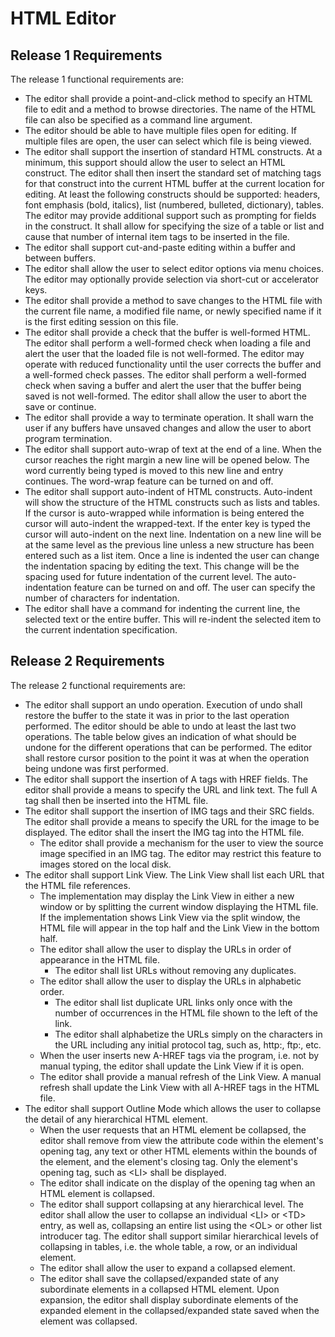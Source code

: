 HTML Editor
===========

Release 1 Requirements
----------------------

The release 1 functional requirements are:

* The editor shall provide a point-and-click method to specify an HTML file to edit and a method to browse directories.  The name of the HTML file can also be specified as a command line argument.
* The editor should be able to have multiple files open for editing.  If multiple files are open, the user can select which file is being viewed.
* The editor shall support the insertion of standard HTML constructs.  At a minimum, this support should allow the user to select an HTML construct.  The editor shall then insert the standard set of matching tags for that construct into the current HTML buffer at the current location for editing.  At least the following constructs should be supported: headers, font emphasis (bold, italics), list (numbered, bulleted, dictionary), tables.  The editor may provide additional support such as prompting for fields in the construct.  It shall allow for specifying the size of a table or list and cause that number of internal item tags to be inserted in the file.
* The editor shall support cut-and-paste editing within a buffer and between buffers.
* The editor shall allow the user to select editor options via menu choices. The editor may optionally provide selection via short-cut or accelerator keys.
* The editor shall provide a method to save changes to the HTML file with the current file name, a modified file name, or newly specified name if it is the first editing session on this file.
* The editor shall provide a check that the buffer is well-formed HTML. The editor shall perform a well-formed check when loading a file and alert the user that the loaded file is not well-formed. The editor may operate with reduced functionality until the user corrects the buffer and a well-formed check passes. The editor shall perform a well-formed check when saving a buffer and alert the user that the buffer being saved is not well-formed. The editor shall allow the user to abort the save or continue.
* The editor shall provide a way to terminate operation.  It shall warn the user if any buffers have unsaved changes and allow the user to abort program termination.
* The editor shall support auto-wrap of text at the end of a line.  When the cursor reaches the right margin a new line will be opened below.  The word currently being typed is moved to this new line and entry continues.  The word-wrap feature can be turned on and off.
* The editor shall support auto-indent of HTML constructs.  Auto-indent will show the structure of the HTML constructs such as lists and tables.  If the cursor is auto-wrapped while information is being entered the cursor will auto-indent the wrapped-text.  If the enter key is typed the cursor will auto-indent on the next line.  Indentation on a new line will be at the same level as the previous line unless a new structure has been entered such as a list item.  Once a line is indented the user can change the indentation spacing by editing the text.  This change will be the spacing used for future indentation of the current level.  The auto-indentation feature can be turned on and off.  The user can specify the number of characters for indentation.
* The editor shall have a command for indenting the current line, the selected text or the entire buffer.  This will re-indent the selected item to the current indentation specification.

Release 2 Requirements
----------------------

The release 2 functional requirements are:

* The editor shall support an undo operation.  Execution of undo shall restore the buffer to the state it was in prior to the last operation performed.  The editor should be able to undo at least the last two operations.  The table below gives an indication of what should be undone for the different operations that can be performed.  The editor shall restore cursor position to the point it was at when the operation being undone was first performed.
* The editor shall support the insertion of A tags with HREF fields.  The editor shall provide a means to specify the URL and link text.  The full A tag shall then be inserted into the HTML file.
* The editor shall support the insertion of IMG tags and their SRC fields.  The editor shall provide a means to specify the URL for the image to be displayed.  The editor shall the insert the IMG tag into the HTML file.
  * The editor shall provide a mechanism for the user to view the source image specified in an IMG tag. The editor may restrict this feature to images stored on the local disk.
* The editor shall support Link View. The Link View shall list each URL that the HTML file references.
  * The implementation may display the Link View in either a new window or by splitting the current window displaying the HTML file.  If the implementation shows Link View via the split window, the HTML file will appear in the top half and the Link View in the bottom half.
  * The editor shall allow the user to display the URLs in order of appearance in the HTML file. 
    * The editor shall list URLs without removing any duplicates.
  * The editor shall allow the user to display the URLs in alphabetic order.
    * The editor shall list duplicate URL links only once with the number of occurrences in the HTML file shown to the left of the link.
    * The editor shall alphabetize the URLs simply on the characters in the URL including any initial protocol tag, such as, http:, ftp:, etc.
  * When the user inserts new A-HREF tags via the program, i.e. not by manual typing, the editor shall update the Link View if it is open.
  * The editor shall provide a manual refresh of the Link View.  A manual refresh shall update the Link View with all A-HREF tags in the HTML file.
* The editor shall support Outline Mode which allows the user to collapse the detail of any hierarchical HTML element.
  * When the user requests that an HTML element be collapsed, the editor shall remove from view the attribute code within the element's opening tag, any text or other HTML elements within the bounds of the element, and the element's closing tag.  Only the element's opening tag, such as &lt;LI&gt; shall be displayed.
  * The editor shall indicate on the display of the opening tag when an HTML element is collapsed.
  * The editor shall support collapsing at any hierarchical level.  The editor shall allow the user to collapse an individual &lt;LI&gt; or &lt;TD&gt; entry, as well as, collapsing an entire list using the &lt;OL&gt; or other list introducer tag.  The editor shall support similar hierarchical levels of collapsing in tables, i.e. the whole table, a row, or an individual element.
  * The editor shall allow the user to expand a collapsed element.
  * The editor shall save the collapsed/expanded state of any subordinate elements in a collapsed HTML element.  Upon expansion, the editor shall display subordinate elements of the expanded element in the collapsed/expanded state saved when the element was collapsed.
